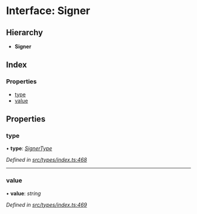 # Interface: Signer

## Hierarchy

* **Signer**

## Index

### Properties

* [type](signer.md#type)
* [value](signer.md#value)

## Properties

###  type

• **type**: *[SignerType](../enums/signertype.md)*

*Defined in [src/types/index.ts:468](https://github.com/PolymathNetwork/polymesh-sdk/blob/7527396d/src/types/index.ts#L468)*

___

###  value

• **value**: *string*

*Defined in [src/types/index.ts:469](https://github.com/PolymathNetwork/polymesh-sdk/blob/7527396d/src/types/index.ts#L469)*
